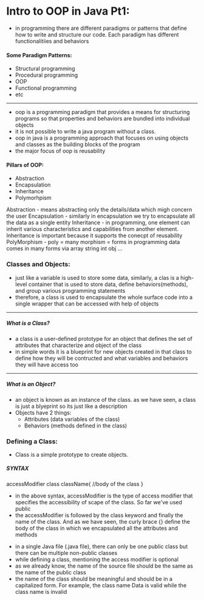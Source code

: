 # Intro to OOP in Java Pt1:
* in programming there are different paradigms or patterns that define 
    how to write and structure our code. Each paradigm has different functionalitiies and behaviors
#### Some Paradigm Patterns:
* Structural programming
* Procedural programming
* OOP
* Functional programming
* etc
***   
* oop is a programming paradigm that provides a means for structuring 
    programs so that properties and behaviors are bundled into individual objects
* it is not possible to write a java program without a class. 
* oop in java is a programming approach that focuses on using objects and 
    classes as the building blocks of the program
* the major focus of oop is reusability
#### Pillars of OOP:
* Abstraction
* Encapsulation
* Inheritance
* Polymorhpism

Abstraction - means abstracting only the details/data which migh concern 
    the user
Encapsulation - similarly in encapsulation we try to encapsulate all the 
    data as a single entity
Inheritance - in programming, one element can inherit various 
    characteristics and capabilities from another element. Inheritance is important because it supports the conecpt of reusability
PolyMorphism - poly = many morphism = forms in programming data comes in 
    many forms via array string int obj ...

### Classes and Objects:
* just like a variable is used to store some data, similarly, a clas is a 
    high-level container that is used to store data, define behaviors(methods), and group various programming statements
* therefore, a class is used to encapsulate the whole surface code into a 
    single wrapper that can be accessed with help of objects 
***   
##### What is a Class?
- a class is a user-defined prototype for an object that defines the set 
    of attributes that characterize and object of the class
- in simple words it is a blueprint for new objects created in that class 
    to define how they will be contructed and what variables and behaviors they will have access too
***   
##### What is an Object?
- an object is known as an instance of the class. as we have seen, a 
    class is just a blyeprint so its just like a description
- Objects have 2 things: 
    * Attributes (data variables of the class)
    * Behaviors (methods defined in the class)
    
### Defining a Class:
* Class is a simple prototype to create objects. 
##### SYNTAX #####   
accessModifier class className{
    //body of the class
}
* in the above syntax, accessModifier is the type of access modifier that 
    specifies the accessibility of scape of the class. So far we've used public
* the accessModifier is followed by the class keyword and finally the
     name of the class. And as we have seen, the curly brace {} define the body of the class in which we encapsulated all the attributes and methods
- in a single Java file (.java file), there can only be one public class 
    but there can be multiple non-public classes
- while defining a class, mentioning the access modifier is optional
- as we already know, the name of the source file should be the same as 
    the name of the public class 
- the name of the class should be meaningful and should be in a 
    capitalized form. For example, the class name Data is valid while the class name is invalid